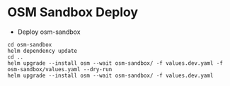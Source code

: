 # OSM Sandbox Deploy

- Deploy osm-sandbox



```
cd osm-sandbox
helm dependency update
cd ..
helm upgrade --install osm --wait osm-sandbox/ -f values.dev.yaml -f osm-sandbox/values.yaml --dry-run
helm upgrade --install osm --wait osm-sandbox/ -f values.dev.yaml

```